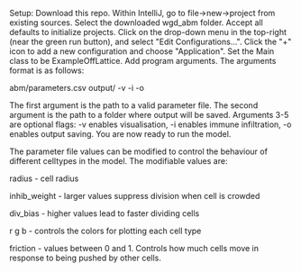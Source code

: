 Setup:
Download this repo.
Within IntelliJ, go to file->new->project from existing sources.
Select the downloaded wgd_abm folder. Accept all defaults to initialize projects.
Click on the drop-down menu in the top-right (near the green run button), and select "Edit Configurations...".
Click the "+" icon to add a new configuration and choose "Application".
Set the Main class to be ExampleOffLattice.
Add program arguments. The arguments format is as follows:

abm/parameters.csv output/ -v -i -o

The first argument is the path to a valid parameter file.
The second argument is the path to a folder where output will be saved. 
Arguments 3-5 are optional flags: -v enables visualisation, -i enables immune infiltration, -o enables output saving. 
You are now ready to run the model.

The parameter file values can be modified to control the behaviour of different celltypes in the model. 
The modifiable values are:

radius - cell radius

inhib_weight - larger values suppress division when cell is crowded

div_bias - higher values lead to faster dividing cells

r	g	b	- controls the colors for plotting each cell type

friction - values between 0 and 1. Controls how much cells move in response to being pushed by other cells.

